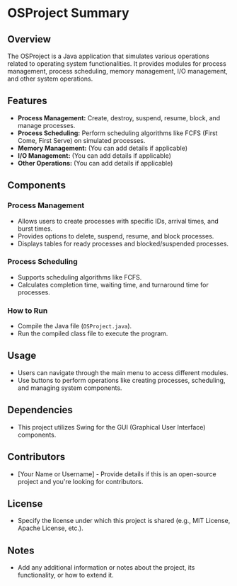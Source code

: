 # OSProject Summary

## Overview
The OSProject is a Java application that simulates various operations related to operating system functionalities. It provides modules for process management, process scheduling, memory management, I/O management, and other system operations.

## Features
- **Process Management:** Create, destroy, suspend, resume, block, and manage processes.
- **Process Scheduling:** Perform scheduling algorithms like FCFS (First Come, First Serve) on simulated processes.
- **Memory Management:** (You can add details if applicable)
- **I/O Management:** (You can add details if applicable)
- **Other Operations:** (You can add details if applicable)

## Components
### Process Management
- Allows users to create processes with specific IDs, arrival times, and burst times.
- Provides options to delete, suspend, resume, and block processes.
- Displays tables for ready processes and blocked/suspended processes.

### Process Scheduling
- Supports scheduling algorithms like FCFS.
- Calculates completion time, waiting time, and turnaround time for processes.

### How to Run
- Compile the Java file (`OSProject.java`).
- Run the compiled class file to execute the program.

## Usage
- Users can navigate through the main menu to access different modules.
- Use buttons to perform operations like creating processes, scheduling, and managing system components.

## Dependencies
- This project utilizes Swing for the GUI (Graphical User Interface) components.

## Contributors
- [Your Name or Username] - Provide details if this is an open-source project and you're looking for contributors.

## License
- Specify the license under which this project is shared (e.g., MIT License, Apache License, etc.).

## Notes
- Add any additional information or notes about the project, its functionality, or how to extend it.
